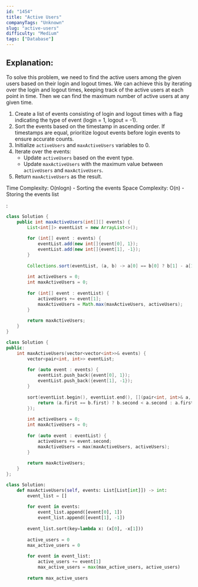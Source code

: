 ```yaml
---
id: "1454"
title: "Active Users"
companyTags: "Unknown"
slug: "active-users"
difficulty: "Medium"
tags: ["Database"]
---
```


## Explanation:
To solve this problem, we need to find the active users among the given users based on their login and logout times. We can achieve this by iterating over the login and logout times, keeping track of the active users at each point in time. Then we can find the maximum number of active users at any given time.

1. Create a list of events consisting of login and logout times with a flag indicating the type of event (login = 1, logout = -1).
2. Sort the events based on the timestamp in ascending order. If timestamps are equal, prioritize logout events before login events to ensure accurate counts.
3. Initialize `activeUsers` and `maxActiveUsers` variables to 0.
4. Iterate over the events:
   - Update `activeUsers` based on the event type.
   - Update `maxActiveUsers` with the maximum value between `activeUsers` and `maxActiveUsers`.
5. Return `maxActiveUsers` as the result.

Time Complexity: O(nlogn) - Sorting the events
Space Complexity: O(n) - Storing the events list

:

```java
class Solution {
    public int maxActiveUsers(int[][] events) {
        List<int[]> eventList = new ArrayList<>();
        
        for (int[] event : events) {
            eventList.add(new int[]{event[0], 1});
            eventList.add(new int[]{event[1], -1});
        }
        
        Collections.sort(eventList, (a, b) -> a[0] == b[0] ? b[1] - a[1] : a[0] - b[0]);
        
        int activeUsers = 0;
        int maxActiveUsers = 0;
        
        for (int[] event : eventList) {
            activeUsers += event[1];
            maxActiveUsers = Math.max(maxActiveUsers, activeUsers);
        }
        
        return maxActiveUsers;
    }
}
```

```cpp
class Solution {
public:
    int maxActiveUsers(vector<vector<int>>& events) {
        vector<pair<int, int>> eventList;
        
        for (auto event : events) {
            eventList.push_back({event[0], 1});
            eventList.push_back({event[1], -1});
        }
        
        sort(eventList.begin(), eventList.end(), [](pair<int, int>& a, pair<int, int>& b) {
            return (a.first == b.first) ? b.second < a.second : a.first < b.first;
        });
        
        int activeUsers = 0;
        int maxActiveUsers = 0;
        
        for (auto event : eventList) {
            activeUsers += event.second;
            maxActiveUsers = max(maxActiveUsers, activeUsers);
        }
        
        return maxActiveUsers;
    }
};
```

```python
class Solution:
    def maxActiveUsers(self, events: List[List[int]]) -> int:
        event_list = []
        
        for event in events:
            event_list.append([event[0], 1])
            event_list.append([event[1], -1])
        
        event_list.sort(key=lambda x: (x[0], -x[1]))
        
        active_users = 0
        max_active_users = 0
        
        for event in event_list:
            active_users += event[1]
            max_active_users = max(max_active_users, active_users)
        
        return max_active_users
```